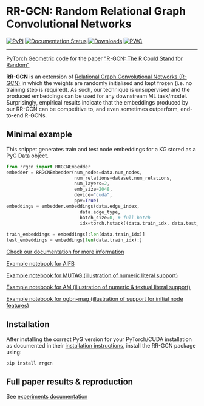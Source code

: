 # RR-GCN: Random Relational Graph Convolutional Networks 
[![PyPi](https://badge.fury.io/py/rrgcn.svg)](https://pypi.org/project/rrgcn) [![Documentation Status](https://readthedocs.org/projects/rr-gcn/badge/?version=latest)](https://rr-gcn.readthedocs.io/en/latest/?badge=latest) [![Downloads](https://img.shields.io/pypi/dw/rrgcn.svg?logo=pypi&color=1082C2)](https://img.shields.io/pypi/dw/rrgcn.svg?logo=pypi&color=1082C2) [![PWC](https://img.shields.io/endpoint.svg?url=https://paperswithcode.com/badge/r-gcn-the-r-could-stand-for-random/node-classification-on-mutag)](https://paperswithcode.com/sota/node-classification-on-mutag?p=r-gcn-the-r-could-stand-for-random)

---


[PyTorch Geometric](https://github.com/pyg-team/pytorch_geometric) code for the paper ["R-GCN: The R Could Stand for Random"](https://arxiv.org/abs/2203.02424)

**RR-GCN** is an extension of [Relational Graph Convolutional Networks (R-GCN)](https://arxiv.org/pdf/1703.06103.pdf) in which the weights are randomly initialised and kept frozen (i.e. no training step is required). As such, our technique is unsupervised and the produced embeddings can be used for any downstream ML task/model. Surprisingly, empirical results indicate that the embeddings produced by our RR-GCN can be competitive to, and even sometimes outperform, end-to-end R-GCNs.

## Minimal example
This snippet generates train and test node embeddings for a KG stored as a PyG Data object. 
```python
from rrgcn import RRGCNEmbedder
embedder = RRGCNEmbedder(num_nodes=data.num_nodes, 
                         num_relations=dataset.num_relations, 
                         num_layers=2, 
                         emb_size=2048,
                         device="cuda",
                         ppv=True)
embeddings = embedder.embeddings(data.edge_index, 
                           data.edge_type,
                           batch_size=0, # full-batch
                           idx=torch.hstack((data.train_idx, data.test_idx)))
                           
train_embeddings = embeddings[:len(data.train_idx)]
test_embeddings = embeddings[len(data.train_idx):] 
```
[Check our documentation for more information](https://rr-gcn.readthedocs.io/en/latest/index.html)

[Example notebook for AIFB](examples/aifb.ipynb)

[Example notebook for MUTAG (illustration of numeric literal support)](examples/mutag_literals.ipynb)

[Example notebook for AM (illustration of numeric & textual literal support)](examples/am_literals.ipynb)

[Example notebook for ogbn-mag (illustration of support for initial node features)](examples/ogbn_mag.ipynb)

## Installation
After installing the correct PyG version for your PyTorch/CUDA installation as documented in their [installation instructions](https://github.com/pyg-team/pytorch_geometric#installation), install the RR-GCN package using:

`pip install rrgcn`

## Full paper results & reproduction
See [experiments documentation](experiments/)
